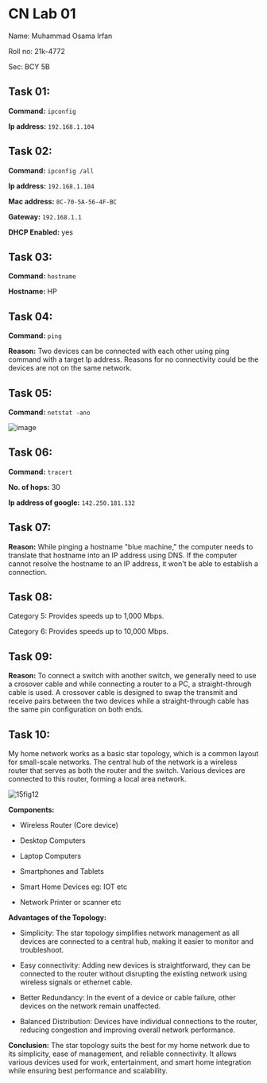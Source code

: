 # CN Lab 01
Name: Muhammad Osama Irfan

Roll no: 21k-4772

Sec: BCY 5B

## Task 01:
**Command:** `ipconfig`

**Ip address:** `192.168.1.104`

## Task 02:
**Command:** `ipconfig /all`

**Ip address:** `192.168.1.104`

**Mac address:** `8C-70-5A-56-4F-BC`

**Gateway:** `192.168.1.1`

**DHCP Enabled:** yes 

## Task 03:
**Command:** `hostname`

**Hostname:** HP

## Task 04:
**Command:** `ping`

**Reason:** Two devices can be connected with each other using ping command with a target Ip address. Reasons for no connectivity could be the devices are not on the same network.

## Task 05:
**Command:** `netstat -ano`

![image](https://github.com/osamaairfan/Computer-Networks/assets/115397536/0bc6d1f3-d3f5-48c9-aaa4-d19ab7bd1a7a)


## Task 06:
**Command:** `tracert`

**No. of hops:** 30

**Ip address of google:** `142.250.181.132`

## Task 07:
**Reason:** While pinging a hostname "blue machine," the computer needs to translate that hostname into an IP address using DNS. If the computer cannot resolve the hostname to an IP address, it won't be able to establish a connection.

## Task 08:
Category 5: Provides speeds up to 1,000 Mbps.

Category 6: Provides speeds up to 10,000 Mbps.

## Task 09:
**Reason:** To connect a switch with another switch, we generally need to use a crosover cable and while connecting a router to a PC, a straight-through cable is used. A crossover cable is designed to swap the transmit and receive pairs between the two devices while a straight-through cable has the same pin configuration on both ends.

## Task 10:
My home network works as a basic star topology, which is a common layout for small-scale networks. The central hub of the network is a wireless router that serves as both the router and the switch. Various devices are connected to this router, forming a local area network.

![15fig12](https://github.com/osamaairfan/Computer-Networks/assets/115397536/8e0ec0c5-c06a-4bc1-95ce-8d7443c9a340)

**Components:**

* Wireless Router (Core device)

* Desktop Computers

* Laptop Computers

* Smartphones and Tablets

* Smart Home Devices eg: IOT etc
  
* Network Printer or scanner etc

**Advantages of the Topology:**

* Simplicity: The star topology simplifies network management as all devices are connected to a central hub, making it easier to monitor and troubleshoot.

* Easy connectivity: Adding new devices is straightforward, they can be connected to the router without disrupting the existing network using wireless signals or ethernet cable.

* Better Redundancy: In the event of a device or cable failure, other devices on the network remain unaffected.

* Balanced Distribution: Devices have individual connections to the router, reducing congestion and improving overall network performance.

**Conclusion:**
The star topology suits the best for my home network due to its simplicity, ease of management, and reliable connectivity. It allows various devices used for work, entertainment, and smart home integration while ensuring best performance and scalability.



